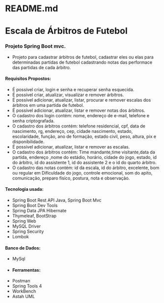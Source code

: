 # README.md 
# Escala de Árbitros de Futebol
### Projeto Spring Boot mvc.
- Projeto para cadastrar árbitros de futebol, cadastrar eles ou elas para determinadas partidas de futebol cadastrando notas das performace das partidas de cada árbitro.
#### Requisitos Propostos:
- É possível criar, login e senha e recuperar senha esquecida.
- É possível criar, atualizar, visualizar e remover árbitros.
- É possível adicionar, atualizar, listar, procurar e remover escalas dos árbitros em uma partida de futebol.
- É possível adicionar, atualizar, listar e remover notas dos árbitros.
- O cadastro dos login contém: nome, endereço de e-mail, telefone e senha criptografada.
- O cadastro dos árbitros contém: telefone residencial, cpf, data de nascimento, rg, endereço, cep, cidade nascimento, estado, escolaridade, função, ano de formação, estado civil, peso, altura, pix e disponibilidade.
- É possível adicionar, atualizar, listar e remover as escalas.
- O cadastro dos árbitros contém: Time mandante,time visitante,data da partida, endereço ,nome do estádio, horário, cidade do jogo, estado, id do árbitro, id do assistente 1, id do assistente 2 e o id do quarto árbitro.
- O cadastro das notas contém: id da escala, id do árbitro, excelente, bom ou regular em Dificuldade do jogo, controle emocional, som do apito, comunicação, preparo físico, postura, nota e observação.

#### Tecnologia usada:
- Spring Boot Rest API Java, Spring Boot Mvc
- Spring Boot Dev Tools
- Spring Data JPA Hibernate
- Thymeleaf, BootStrap
- Spring Web
- MySQL Driver
- Spring Security
- Lombok

#### Banco de Dados:
- MySql 
- #### Ferramentas:
- Postman
- Spring Tools 4
- WorkBench 
- Astah UML
 
